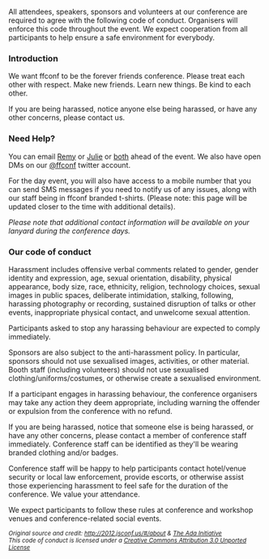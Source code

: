 All attendees, speakers, sponsors and volunteers at our conference are required to agree with the following code of conduct. Organisers will enforce this code throughout the event. We expect cooperation from all participants to help ensure a safe environment for everybody.

### Introduction


We want ffconf to be the forever friends conference. Please treat each other with respect. Make new friends. Learn new things. Be kind to each other.

If you are being harassed, notice anyone else being harassed, or have any other concerns, please contact us.

### Need Help?

You can email [Remy](remy@leftlogic.com) or [Julie](julie@leftlogic.com) or [both](mailto:events@leftlogic.com) ahead of the event. We also have open DMs on our [@ffconf](https://twitter.com/ffconf) twitter account.

For the day event, you will also have access to a mobile number that you can send SMS messages if you need to notify us of any issues, along with our staff being in ffconf branded t-shirts. (Please note: this page will be updated closer to the time with additional details).

_Please note that additional contact information will be available on your lanyard during the conference days._

### Our code of conduct

Harassment includes offensive verbal comments related to gender, gender identity and expression, age, sexual orientation, disability, physical appearance, body size, race, ethnicity, religion, technology choices, sexual images in public spaces, deliberate intimidation, stalking, following, harassing photography or recording, sustained disruption of talks or other events, inappropriate physical contact, and unwelcome sexual attention.

Participants asked to stop any harassing behaviour are expected to comply immediately.

Sponsors are also subject to the anti-harassment policy. In particular, sponsors should not use sexualised images, activities, or other material. Booth staff (including volunteers) should not use sexualised clothing/uniforms/costumes, or otherwise create a sexualised environment.

If a participant engages in harassing behaviour, the conference organisers may take any action they deem appropriate, including warning the offender or expulsion from the conference with no refund.

If you are being harassed, notice that someone else is being harassed, or have any other concerns, please contact a member of conference staff immediately. Conference staff can be identified as they&#39;ll be wearing branded clothing and/or badges.

Conference staff will be happy to help participants contact hotel/venue security or local law enforcement, provide escorts, or otherwise assist those experiencing harassment to feel safe for the duration of the conference. We value your attendance.

We expect participants to follow these rules at conference and workshop venues and conference-related social events.

<div>
<small><em>Original source and credit: <a href="http://2012.jsconf.us/#/about">http://2012.jsconf.us/#/about</a> &amp; <a href="http://geekfeminism.wikia.com/wiki/Conference_anti-harassment/Policy">The Ada Initiative</a><br>This code of conduct is licensed under a <a rel="license" href="http://creativecommons.org/licenses/by/3.0/deed.en_US">Creative Commons Attribution 3.0 Unported License</a></em></small></div>
